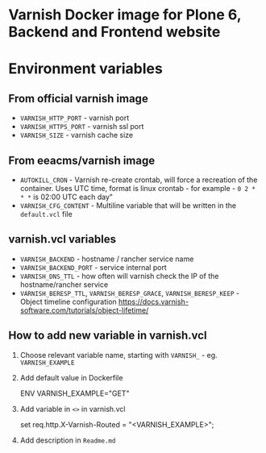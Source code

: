 # Varnish Docker image for Plone 6, Backend and Frontend website

# Environment variables

## From official varnish image

* `VARNISH_HTTP_PORT` - varnish port
* `VARNISH_HTTPS_PORT` - varnish ssl port
* `VARNISH_SIZE` - varnish cache size

## From eeacms/varnish image

* `AUTOKILL_CRON` - Varnish re-create crontab, will force a recreation of the container. Uses UTC time, format is linux crontab - for example -  `0 2 * * *` is 02:00 UTC each day" 
* `VARNISH_CFG_CONTENT` - Multiline variable that will be written in the `default.vcl` file

## varnish.vcl variables

* `VARNISH_BACKEND` - hostname / rancher service name
* `VARNISH_BACKEND_PORT` - service internal port
* `VARNISH_DNS_TTL` - how often will varnish check the IP of the hostname/rancher service
* `VARNISH_BERESP_TTL`, `VARNISH_BERESP_GRACE`, `VARNISH_BERESP_KEEP` - Object timeline configuration https://docs.varnish-software.com/tutorials/object-lifetime/

## How to add new variable in varnish.vcl

1. Choose relevant variable name, starting with `VARNISH_` - eg. `VARNISH_EXAMPLE`

2. Add default value in Dockerfile 

      ENV VARNISH_EXAMPLE="GET"

3. Add variable in `<>` in varnish.vcl

      set req.http.X-Varnish-Routed = "<VARNISH_EXAMPLE>";

4. Add description in `Readme.md`
